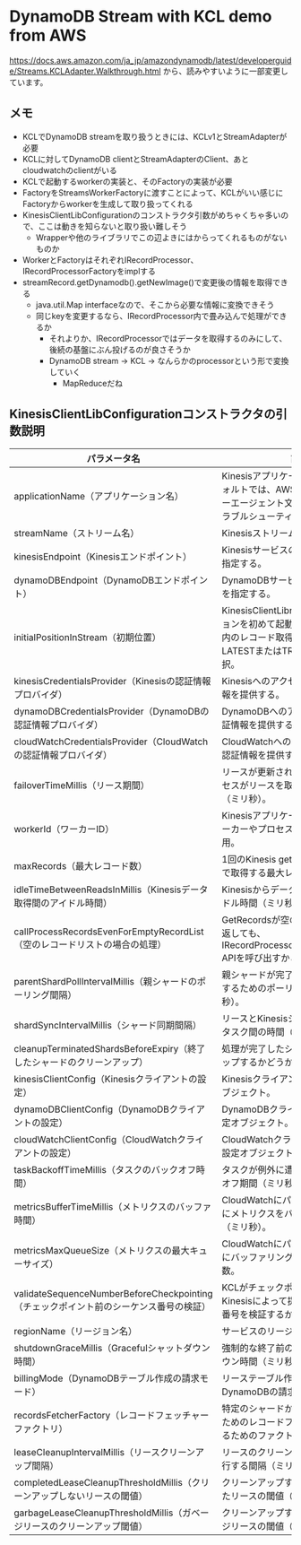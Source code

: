 # DynamoDB Stream with KCL demo from AWS

https://docs.aws.amazon.com/ja_jp/amazondynamodb/latest/developerguide/Streams.KCLAdapter.Walkthrough.html から、読みやすいように一部変更しています。

## メモ

- KCLでDynamoDB streamを取り扱うときには、KCLv1とStreamAdapterが必要
- KCLに対してDynamoDB clientとStreamAdapterのClient、あとcloudwatchのclientがいる
- KCLで起動するworkerの実装と、そのFactoryの実装が必要
- FactoryをStreamsWorkerFactoryに渡すことによって、KCLがいい感じにFactoryからworkerを生成して取り扱ってくれる
- KinesisClientLibConfigurationのコンストラクタ引数がめちゃくちゃ多いので、ここは動きを知らないと取り扱い難しそう
  - Wrapperや他のライブラリでこの辺よきにはからってくれるものがないものか
- WorkerとFactoryはそれぞれIRecordProcessor、IRecordProcessorFactoryをimplする
- streamRecord.getDynamodb().getNewImage()で変更後の情報を取得できる
  - java.util.Map interfaceなので、そこから必要な情報に変換できそう
  - 同じkeyを変更するなら、IRecordProcessor内で畳み込んで処理ができるか
    - それよりか、IRecordProcessorではデータを取得するのみにして、後続の基盤にぶん投げるのが良さそうか
    - DynamoDB stream -> KCL -> なんらかのprocessorという形で変換していく
      - MapReduceだね

## KinesisClientLibConfigurationコンストラクタの引数説明

| パラメータ名                                          | 説明                                                                         |
|----------------------------------------------------|------------------------------------------------------------------------------|
| applicationName（アプリケーション名）               | Kinesisアプリケーションの名前。デフォルトでは、AWSリクエストのユーザーエージェント文字列に含まれる。トラブルシューティングに役立つ。         |
| streamName（ストリーム名）                          | Kinesisストリームの名前。                                                   |
| kinesisEndpoint（Kinesisエンドポイント）           | Kinesisサービスのエンドポイントを指定する。                                   |
| dynamoDBEndpoint（DynamoDBエンドポイント）         | DynamoDBサービスのエンドポイントを指定する。                                 |
| initialPositionInStream（初期位置）                | KinesisClientLibraryがアプリケーションを初めて起動した際のストリーム内のレコード取得の開始位置。LATESTまたはTRIM_HORIZONを選択。 |
| kinesisCredentialsProvider（Kinesisの認証情報プロバイダ） | Kinesisへのアクセスに使用する認証情報を提供する。                       |
| dynamoDBCredentialsProvider（DynamoDBの認証情報プロバイダ） | DynamoDBへのアクセスに使用する認証情報を提供する。                     |
| cloudWatchCredentialsProvider（CloudWatchの認証情報プロバイダ） | CloudWatchへのアクセスに使用する認証情報を提供する。                 |
| failoverTimeMillis（リース期間）                     | リースが更新されない場合、他のプロセスがリースを取得するまでの期間（ミリ秒）。     |
| workerId（ワーカーID）                              | Kinesisアプリケーション内の異なるワーカーやプロセスを区別するために使用。        |
| maxRecords（最大レコード数）                        | 1回のKinesis getRecords()呼び出しで取得する最大レコード数。                      |
| idleTimeBetweenReadsInMillis（Kinesisデータ取得間のアイドル時間） | Kinesisからデータを取得する際のアイドル時間（ミリ秒）。       |
| callProcessRecordsEvenForEmptyRecordList（空のレコードリストの場合の処理） | GetRecordsが空のレコードリストを返しても、IRecordProcessor::processRecords() APIを呼び出すかどうか。 |
| parentShardPollIntervalMillis（親シャードのポーリング間隔） | 親シャードが完了したかどうかを確認するためのポーリング間隔（ミリ秒）。 |
| shardSyncIntervalMillis（シャード同期間隔）           | リースとKinesisシャードの同期を行うタスク間の時間（ミリ秒）。                     |
| cleanupTerminatedShardsBeforeExpiry（終了したシャードのクリーンアップ） | 処理が完了したシャードをクリーンアップするかどうか。                               |
| kinesisClientConfig（Kinesisクライアントの設定）    | Kinesisクライアントに使用する設定オブジェクト。                                |
| dynamoDBClientConfig（DynamoDBクライアントの設定） | DynamoDBクライアントに使用する設定オブジェクト。                              |
| cloudWatchClientConfig（CloudWatchクライアントの設定） | CloudWatchクライアントに使用する設定オブジェクト。                          |
| taskBackoffTimeMillis（タスクのバックオフ時間）     | タスクが例外に遭遇した場合のバックオフ期間（ミリ秒）。                          |
| metricsBufferTimeMillis（メトリクスのバッファ時間）  | CloudWatchにパブリッシュされる前にメトリクスをバッファする最大時間（ミリ秒）。   |
| metricsMaxQueueSize（メトリクスの最大キューサイズ）  | CloudWatchにパブリッシュされる前にバッファリングする最大メトリクス数。         |
| validateSequenceNumberBeforeCheckpointing（チェックポイント前のシーケンス番号の検証） | KCLがチェックポイント前にAmazon Kinesisによって提供されたシーケンス番号を検証するかどうか。 |
| regionName（リージョン名）                         | サービスのリージョン名。                                                      |
| shutdownGraceMillis（Gracefulシャットダウン時間） | 強制的な終了前のGracefulシャットダウン時間（ミリ秒）。                           |
| billingMode（DynamoDBテーブル作成の請求モード）      | リーステーブル作成時に設定するDynamoDBの請求モード。                             |
| recordsFetcherFactory（レコードフェッチャーファクトリ） | 特定のシャードからデータを取得するためのレコードフェッチャーを生成するためのファクトリ。 |
| leaseCleanupIntervalMillis（リースクリーンアップ間隔） | リースのクリーンアップスレッドを実行する間隔（ミリ秒）。                         |
| completedLeaseCleanupThresholdMillis（クリーンアップしないリースの閾値） | クリーンアップする必要のある完了したリースの閾値（ミリ秒）。                     |
| garbageLeaseCleanupThresholdMillis（ガベージリースのクリーンアップ閾値） | クリーンアップする必要のあるガベージリースの閾値（ミリ秒）。                 |

